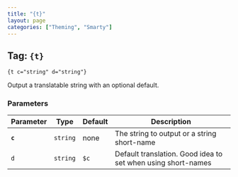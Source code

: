 ```yaml
---
title: "{t}"
layout: page
categories: ["Theming", "Smarty"]
---
```


## Tag: `{t}`

```smarty
{t c="string" d="string"}
```

Output a translatable string with an optional default.

### Parameters

Parameter   | Type      | Default   | Description
---         | ---       | ---       | ---
__`c`__     | `string`  | none      | The string to output or a string short-name
`d`         | `string`  | `$c`      | Default translation. Good idea to set when using short-names
